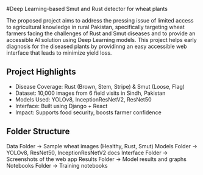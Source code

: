 #Deep Learning-based Smut and Rust detector for wheat plants

The proposed project aims to address the pressing issue of limited access to agricultural knowledge in rural Pakistan, specifically targeting wheat farmers facing the challenges of Rust and Smut diseases and to provide an accessible AI solution using Deep Learning models. This project helps early diagnosis for the diseased plants by providinng an easy accessible web interface that leads to minimize  yield loss.

##  Project Highlights
-  Disease Coverage: Rust (Brown, Stem, Stripe) & Smut (Loose, Flag)
-  Dataset: 10,000 images from 6 field visits in Sindh, Pakistan
-  Models Used: YOLOv8, InceptionResNetV2, ResNet50
-  Interface: Built using Django + React
-  Impact: Supports food security, boosts farmer confidence

## Folder Structure
Data Folder → Sample wheat images (Healthy, Rust, Smut)
Models Folder → YOLOv8, ResNet50, InceptionResNetV2 docs
Interface Folder → Screenshots of the web app
Results Folder → Model results and graphs
Notebooks Folder → Training notebooks
